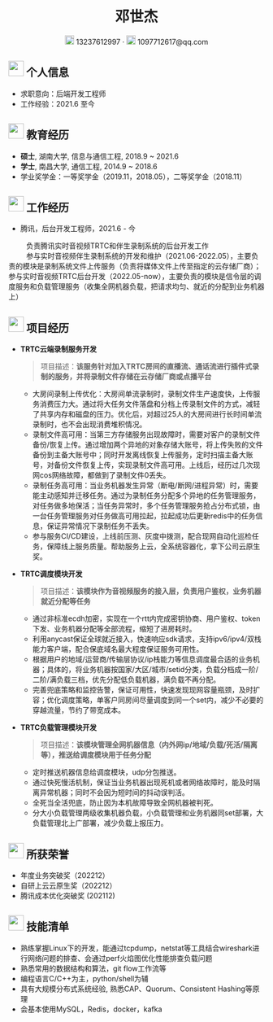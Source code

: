  <center>
     <h1>邓世杰</h1>
     <div>
         <span>
             <img src="assets/phone-solid.svg" width="18px">
             13237612997
         </span>
         ·
         <span>
             <img src="assets/envelope-solid.svg" width="18px">
             1097712617@qq.com
         </span>
         <!-- ·
         <span>
             <img src="assets/github-brands.svg" width="18px">
             <a href="https://github.com/CyC2018">CyC2018</a>
         </span>
         ·
         <span>
             <img src="assets/rss-solid.svg" width="18px">
             <a href="#">My Blog</a>
         </span> -->
     </div>
 </center>

 ## <img src="assets/info-circle-solid.svg" width="30px"> 个人信息

 - 求职意向：后端开发工程师
 - 工作经验：2021.6 至今

## <img src="assets/graduation-cap-solid.svg" width="30px"> 教育经历

- **硕士**, 湖南大学, 信息与通信工程, 2018.9 ~ 2021.6
- **学士**, 南昌大学, 通信工程, 2014.9 ~ 2018.6
- 学业奖学金：一等奖学金（2019.11，2018.05），二等奖学金（2018.11）

## <img src="assets/briefcase-solid.svg" width="30px"> 工作经历

- 腾讯，后台开发工程师，2021.6 - 今

&ensp;&ensp;&ensp;&ensp;&ensp;负责腾讯实时音视频TRTC和伴生录制系统的后台开发工作<br>
&ensp;&ensp;&ensp;&ensp;&ensp;参与实时音视频伴生录制系统的开发和维护（2021.06-2022.05），主要负责的模块是录制系统文件上传服务（负责将媒体文件上传至指定的云存储厂商）；参与实时音视频TRTC后台开发（2022.05-now），主要负责的模块是信令层的调度服务和负载管理服务（收集全网机器负载，把请求均匀、就近的分配到业务机器上）<br>

## <img src="assets/project-diagram-solid.svg" width="30px">  项目经历
- **TRTC云端录制服务开发**

    > 项目描述：**该服务针对加⼊TRTC房间的直播流、通话流进行插件式录制的服务，并将录制文件存储在云存储厂商或点播平台**

    - 大房间录制上传优化：大房间单流录制时，录制文件生产速度快，上传服务消费压力大。通过将大任务文件落盘和分档上传录制文件的方式，减轻了共享内存和磁盘的压力。优化后，对超过25人的大房间进行长时间单流录制时，也不会出现消费堆积情况。
    - 录制文件高可用：当第三方存储服务出现故障时，需要对客户的录制文件备份/恢复上传。通过增加两个异地的对象存储大账号，将上传失败的文件备份到主备大账号中；同时开发离线恢复上传服务，定时扫描主备大账号，对备份文件恢复上传，实现录制文件高可用。上线后，经历过几次现网cos网络故障，都做到了录制文件0丢失。
    - 录制任务高可用：当业务机器发生异常（断电/断网/进程异常）时，需要能主动感知并迁移任务。通过为录制任务分配多个异地的任务管理服务，对任务做多地保活；当任务异常时，多个任务管理服务抢占分布式锁，由一台任务管理服务对任务做高可用拉起，拉起成功后更新redis中的任务信息，保证异常情况下录制任务不丢失。
    - 参与服务CI/CD建设，上线前压测、灰度中拨测，配合现网自动化巡检任务，保障线上服务质量。帮助服务上云，全系统容器化，拿下公司云原生奖。

- **TRTC调度模块开发**

    > 项目描述：**该模块作为音视频服务的接入层，负责用户鉴权，业务机器就近分配等任务**

    - 通过非标准ecdh加密，实现在一个rtt内完成密钥协商、用户鉴权、token下发、业务机器分配等全部流程，缩短了进房耗时。
    - 利用anycast保证全球就近接入，快速响应sdk请求，支持ipv6/ipv4/双栈能力客户端，配合保底域名最大程度保证服务可用性。
    - 根据用户的地域/运营商/传输层协议/ip栈能力等信息调度最合适的业务机器；具体的，将业务机器按国家/大区/城市/setid分类，负载分档成一阶/二阶/满负载三档，优先分配低负载机器，满负载不再分配。
    - 完善兜底策略和监控告警，保证可用性，快速发现现网容量瓶颈，及时扩容；优化调度策略，单客户同房间尽量调度到同一个set内，减少不必要的穿越流量，节约了带宽成本。

- **TRTC负载管理模块开发**

    > 项目描述：**该模块管理全网机器信息（内外网ip/地域/负载/死活/隔离等），推送给调度模块用于任务分配**

    - 定时推送机器信息给调度模块，udp分包推送。
    - 通过快死慢活机制，保证当业务机器出现死机或者网络故障时，能及时隔离异常机器；同时不会因为短时间的抖动误判活。
    - 全死当全活兜底，防止因为本机故障导致全网机器被判死。
    - 分大小负载管理两级收集机器负载，小负载管理和业务机器同set部署，大负载管理北上广部署，减少负载上报压力。


## <img src="assets/project-diagram-solid.svg" width="30px">  所获荣誉
- 年度业务突破奖（202212）
- 自研上云云原生奖（202212）
- 腾讯成本优化突破奖 (202112)

## <img src="assets/tools-solid.svg" width="30px"> 技能清单

- 熟练掌握Linux下的开发，能通过tcpdump，netstat等工具结合wireshark进行网络问题的排查、会通过perf火焰图优化性能排查负载问题
- 熟悉常用的数据结构和算法，git flow工作流等
- 编程语言C/C++为主，python/shell为辅
- 具有大规模分布式系统经验, 熟悉CAP、Quorum、Consistent Hashing等原理
- 会基本使用MySQL，Redis，docker，kafka

